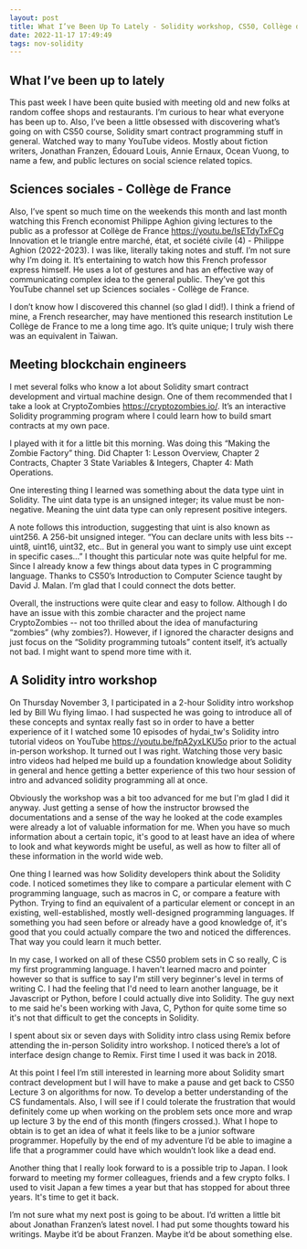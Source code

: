 ```yaml
---
layout: post
title: What I’ve Been Up To Lately - Solidity workshop, CS50, Collège de France lectures
date: 2022-11-17 17:49:49
tags: nov-solidity
---
```


## What I’ve been up to lately
This past week I have been quite busied with meeting old and new folks at random coffee shops and restaurants. I’m curious to hear what everyone has been up to. Also, I’ve been a little obsessed with discovering what’s going on with CS50 course, Solidity smart contract programming stuff in general. Watched way to many YouTube videos. Mostly about fiction writers, Jonathan Franzen, Édouard Louis, Annie Ernaux, Ocean Vuong, to name a few, and public lectures on social science related topics.

## Sciences sociales - Collège de France
Also, I’ve spent so much time on the weekends this month and last month watching this French economist Philippe Aghion giving lectures to the public as a professor at Collège de France https://youtu.be/IsETdyTxFCg Innovation et le triangle entre marché, état, et société civile (4) - Philippe Aghion (2022-2023). I was like, literally taking notes and stuff. I’m not sure why I’m doing it. It’s entertaining to watch how this French professor express himself. He uses a lot of gestures and has an effective way of communicating complex idea to the general public. They’ve got this YouTube channel set up Sciences sociales - Collège de France. 

I don’t know how I discovered this channel (so glad I did!). I think a friend of mine, a French researcher, may have mentioned this research institution Le Collège de France to me a long time ago. It’s quite unique; I truly wish there was an equivalent in Taiwan.

## Meeting blockchain engineers
I met several folks who know a lot about Solidity smart contract development and virtual machine design. One of them recommended that I take a look at CryptoZombies https://cryptozombies.io/. It’s an interactive Solidity programming program where I could learn how to build smart contracts at my own pace. 

I played with it for a little bit this morning. Was doing this “Making the Zombie Factory” thing. Did Chapter 1: Lesson Overview, Chapter 2 Contracts, Chapter 3 State Variables & Integers, Chapter 4: Math Operations. 

One interesting thing I learned was something about the data type uint in Solidity. The uint data type is an unsigned integer; its value must be non-negative. Meaning the uint data type can only represent positive integers. 

A note follows this introduction, suggesting that uint is also known as uint256. A 256-bit unsigned integer. “You can declare units with less bits -- uint8, uint16, uint32, etc.. But in general you want to simply use uint except in specific cases…” I thought this particular note was quite helpful for me. Since I already know a few things about data types in C programming language. Thanks to CS50’s Introduction to Computer Science taught by David J. Malan. I’m glad that I could connect the dots better. 

Overall, the instructions were quite clear and easy to follow. Although I do have an issue with this zombie character and the project name CryptoZombies -- not too thrilled about the idea of manufacturing “zombies” (why zombies?). However, if I ignored the character designs and just focus on the “Solidity programming tutoals” content itself, it’s actually not bad. I might want to spend more time with it.

## A Solidity intro workshop
On Thursday November 3, I participated in a 2-hour Solidity intro workshop led by Bill Wu flying limao. I had suspected he was going to introduce all of these concepts and syntax really fast so in order to have a better experience of it I watched some 10 episodes of hydai_tw's Solidity intro tutorial videos on YouTube https://youtu.be/fpA2yxLKU5o  prior to the actual in-person workshop. It turned out I was right. Watching those very basic intro videos had helped me build up a foundation knowledge about Solidity in general and hence getting a better experience of this two hour session of intro and advanced solidity programming all at once. 

Obviously the workshop was a bit too advanced for me but I'm glad I did it anyway. Just getting a sense of how the instructor browsed the documentations and a sense of the way he looked at the code examples were already a lot of valuable information for me. When you have so much information about a certain topic, it's good to at least have an idea of where to look and what keywords might be useful, as well as how to filter all of these information in the world wide web.

One thing I learned was how Solidity developers think about the Solidity code. I noticed sometimes they like to compare a particular element with C programming language, such as macros in C, or compare a feature with Python. Trying to find an equivalent of a particular element or concept in an existing, well-established, mostly well-designed programming languages. If something you had seen before or already have a good knowledge of, it's good that you could actually compare the two and noticed the differences. That way you could learn it much better.

In my case, I worked on all of these CS50 problem sets in C so really, C is my first programming language. I haven't learned macro and pointer however so that is suffice to say I'm still very beginner's level in terms of writing C. I had the feeling that I'd need to learn another language, be it Javascript or Python, before I could actually dive into Solidity. The guy next to me said he's been working with Java, C, Python for quite some time so it's not that difficult to get the concepts in Solidity.

I spent about six or seven days with Solidity intro class using Remix before attending the in-person Solidity intro workshop. I noticed there’s a lot of interface design change to Remix. First time I used it was back in 2018. 

At this point I feel I’m still interested in learning more about Solidity smart contract development but I will have to make a pause and get back to CS50 Lecture 3 on algorithms for now. To develop a better understanding of the CS fundamentals. Also, I will see if I could tolerate the frustration that would definitely come up when working on the problem sets once more and wrap up lecture 3 by the end of this month (fingers crossed.). What I hope to obtain is to get an idea of what it feels like to be a junior software programmer. Hopefully by the end of my adventure I’d be able to imagine a life that a programmer could have which wouldn’t look like a dead end.

Another thing that I really look forward to is a possible trip to Japan. I look forward to meeting my former colleagues, friends and a few crypto folks. I used to visit Japan a few times a year but that has stopped for about three years. It's time to get it back.

I’m not sure what my next post is going to be about. I’d written a little bit about Jonathan Franzen’s latest novel. I had put some thoughts toward his writings. Maybe it’d be about Franzen. Maybe it’d be about something else. 
